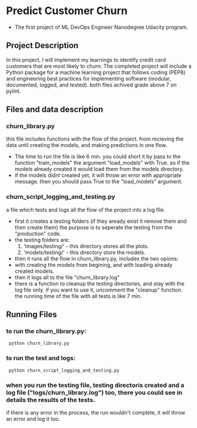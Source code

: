 # Predict Customer Churn
- The first project of ML DevOps Engineer Nanodegree Udacity program.

## Project Description
In this project, I will implement my learnings to identify credit card customers that are most likely to churn. The completed project will include a Python package for a machine learning project that follows coding (PEP8) and engineering best practices for implementing software (modular, documented, logged, and tested). 
both files achived grade above 7 on pylint.

## Files and data description
### churn_library.py
this file includes functions with the flow of the project. from recieving the data until creating the models, and making predictions in one flow.
- The time to run the file is like 6 min. you could short it by pass to the function "train_models" the argument "load_models" with True. so if the models already created it would load them from the models directory. 
- if the models didnt created yet, it will throw an error with appropriate message. then you should pass True to the "load_models" argument.
    

### churn_script_logging_and_testing.py
a file which tests and logs all the flow of the project into a log file.
- first it creates a testing folders (if they aready exist it remove them and then create them) the purpose is to seperate the testing from the "production" code.
- the testing folders are:
   1. 'images/testing/' - this directory stores all the plots.     
   2. 'models/testing/' - this directory store the models.        
- then it runs all the flow in churn_library.py, includes the two opions: 
- with creating the models from begining, and with loading already created models.
- then it logs all to the file "churn_library.log"
- there is a function to cleanup the testing directories, and stay with the log file only. if you want to use it, uncomment the "cleanup" function.
the running time of the file with all tests is like 7 min.
    
    
## Running Files
### to run the churn_library.py: 
<code> python churn_library.py</code>
### to run the test and logs: 
<code> python churn_script_logging_and_testing.py </code>
### when you run the testing file, testing directoris created and a log file ("logs/churn_library.log") too, there you could see in details the results of the tests.
if there is any error in the process, the run wouldn't complete, it will throw an error and log it too.
